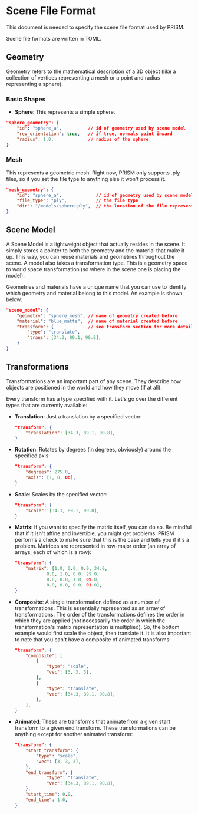 # Scene File Format #

This document is needed to specify the scene file format used by PRISM.

Scene file formats are written in TOML.

## Geometry ##

Geometry refers to the mathematical description of a 3D object (like a collection of vertices representing a mesh or a point and radius representing a sphere).

### Basic Shapes ###

- **Sphere**: This represents a simple sphere.

```json
"sphere_geometry": {
    "id": "sphere_a",          // id of geometry used by scene model
    "rev_orientation": true,   // if true, normals point inward
    "radius": 1.0,             // radius of the sphere
}
```

### Mesh ###

This represents a geometric mesh. Right now, PRISM only supports .ply files, so if you set the file type to anything else it won't process it.

```json
"mesh_geometry": {
    "id": "sphere_a",             // id of geometry used by scene model
    "file_type": "ply",           // the file type
    "dir": "/models/sphere.ply",  // the location of the file representing it
}
```

## Scene Model ##

A Scene Model is a lightweight object that actually resides in the scene. It simply stores a pointer to both the geometry and the material that make it up. This way, you can reuse materials and geometries throughout the scene. A model also takes a transformation type. This is a geometry space to world space transformation (so where in the scene one is placing the model).

Geometries and materials have a unique name that you can use to identify which geometry and material belong to this model. An example is shown below:

```json
"scene_model": {
    "geometry": "sphere_mesh", // name of geometry created before
    "material": "blue_matte",  // name of material created before
    "transform": {             // see transform section for more details
        "type": "translate",
        "trans": [34.3, 89.1, 90.8],
    }
}
```

## Transformations ##

Transformations are an important part of any scene. They describe how objects are positioned in the world and how they move (if at all).

Every transform has a type specified with it. Let's go over the different types that are currently available:

- **Translation**: Just a translation by a specified vector:
    ```json
    "transform": {
        "translation": [34.3, 89.1, 90.8],
    }
    ```
- **Rotation**: Rotates by degrees (in degrees, obviously) around the specified axis:
    ```json
    "transform": {
        "degrees": 275.0,
        "axis": [1, 0, 08],
    }
    ```
- **Scale**: Scales by the specified vector:
    ```json
    "transform": {
        "scale": [34.3, 89.1, 90.8],
    }
    ```
- **Matrix**: If you want to specify the matrix itself, you can do so. Be mindful that if it isn't affine and invertible, you might get problems. PRISM performs a check to make sure that this is the case and tells you if it's a problem. Matrices are represented in row-major order (an array of arrays, each of which is a row):
    ```json
    "transform": {
        "matrix": [1.0, 0.0, 0.0, 34.0,
                0.0, 1.0, 0.0, 29.0,
                0.0, 0.0, 1.0, 09.0,
                0.0, 0.0, 0.0, 01.0],
    }
    ```
- **Composite**: A single transformation defined as a number of transformations. This is essentially represented as an array of transformations. The order of the transformations defines the order in which they are applied (not necessarily the order in which the transformation's matrix representation is multiplied). So, the bottom example would first scale the object, then translate it. It is also important to note that you can't have a composite of animated transforms:
    ```json
    "transform": {
        "composite": [
            {
                "type": "scale",
                "vec": [3, 3, 3],
            },
            {
                "type": "translate",
                "vec": [34.3, 89.1, 90.8],
            },
        ],
    }
    ```
- **Animated**: These are transforms that animate from a given start transform to a given end transform. These transformations can be anything except for another animated transform:
    ```json
    "transform": {
        "start_transform": {
            "type": "scale",
            "vec": [3, 3, 3],
        },
        "end_transform": {
                "type": "translate",
                "vec": [34.3, 89.1, 90.8],
        },
        "start_time": 0.0,
        "end_time": 1.0,
    }
    ```
